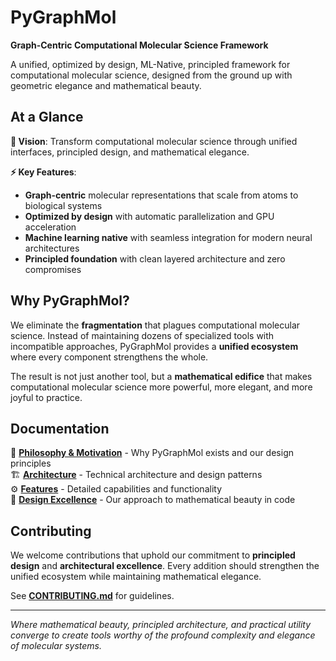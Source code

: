 # PyGraphMol

**Graph-Centric Computational Molecular Science Framework**

A unified, optimized by design, ML-Native, principled framework for computational molecular science, designed from the ground up with geometric elegance and mathematical beauty.

## At a Glance

**🎯 Vision**: Transform computational molecular science through unified interfaces, principled design, and mathematical elegance.

**⚡ Key Features**: 
- **Graph-centric** molecular representations that scale from atoms to biological systems
- **Optimized by design** with automatic parallelization and GPU acceleration  
- **Machine learning native** with seamless integration for modern neural architectures
- **Principled foundation** with clean layered architecture and zero compromises

## Why PyGraphMol?

We eliminate the **fragmentation** that plagues computational molecular science. Instead of maintaining dozens of specialized tools with incompatible approaches, PyGraphMol provides a **unified ecosystem** where every component strengthens the whole.

The result is not just another tool, but a **mathematical edifice** that makes computational molecular science more powerful, more elegant, and more joyful to practice.

## Documentation

📖 **[Philosophy & Motivation](docs/PHILOSOPHY.md)** - Why PyGraphMol exists and our design principles  
🏗️ **[Architecture](docs/ARCHITECTURE.md)** - Technical architecture and design patterns  
⚙️ **[Features](docs/FEATURES.md)** - Detailed capabilities and functionality  
🌟 **[Design Excellence](docs/DESIGN.md)** - Our approach to mathematical beauty in code  

## Contributing

We welcome contributions that uphold our commitment to **principled design** and **architectural excellence**. Every addition should strengthen the unified ecosystem while maintaining mathematical elegance.

See **[CONTRIBUTING.md](CONTRIBUTING.md)** for guidelines.

---

*Where mathematical beauty, principled architecture, and practical utility converge to create tools worthy of the profound complexity and elegance of molecular systems.*
